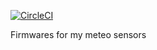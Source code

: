 [![CircleCI](https://circleci.com/gh/free0u/MeteoAnton/tree/master.svg?style=svg&circle-token=b15ceaee303d411a0b91a3e03d85fda2e4fda699)](https://circleci.com/gh/free0u/MeteoAnton/tree/master)

Firmwares for my meteo sensors
